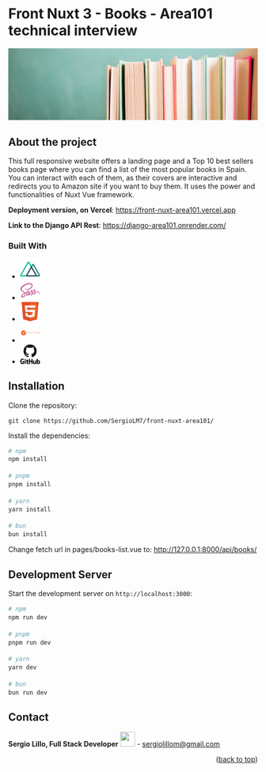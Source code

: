 # Front Nuxt 3 - Books - Area101 technical interview
<a href="https://front-nuxt-area101.vercel.app" target="_blank" align="center"/> <img src="./public/images/defaultInteriorBanner.jpg" alt="banner readme"/></a> 

## About the project
This full responsive website offers a landing page and a Top 10 best sellers books page where you can find a list of the most popular books in Spain. You can interact with each of them, as their covers are interactive and redirects you to Amazon site if you want to buy them. It uses the power and functionalities of Nuxt Vue framework.

**Deployment version, on Vercel**: https://front-nuxt-area101.vercel.app

**Link to the Django API Rest**: https://django-area101.onrender.com/


### Built With

* <img src="https://github.com/devicons/devicon/blob/master/icons/nuxtjs/nuxtjs-original.svg" title="Nuxt" alt="Nuxt" width="40" height="40"/>&nbsp;
* <img src="https://github.com/devicons/devicon/blob/master/icons/sass/sass-original.svg"  title="SASS" alt="SASS" width="40" height="40"/>&nbsp;
* <img src="https://github.com/devicons/devicon/blob/master/icons/html5/html5-original.svg" title="HTML5" alt="HTML" width="40" height="40"/>&nbsp;
* <img src="https://github.com/devicons/devicon/blob/master/icons/postman/postman-original-wordmark.svg" title="postman" alt="postman" width="40" height="40"/>&nbsp;
* <img src="https://github.com/devicons/devicon/blob/master/icons/github/github-original-wordmark.svg" title="github" alt="github" width="40" height="40"/>&nbsp;

## Installation
Clone the repository:

```
git clone https://github.com/SergioLM7/front-nuxt-area101/

```

Install the dependencies:

```bash
# npm
npm install

# pnpm
pnpm install

# yarn
yarn install

# bun
bun install
```

Change fetch url in pages/books-list.vue to: http://127.0.0.1:8000/api/books/

## Development Server

Start the development server on `http://localhost:3000`:

```bash
# npm
npm run dev

# pnpm
pnpm run dev

# yarn
yarn dev

# bun
bun run dev
```

## Contact

**Sergio Lillo, Full Stack Developer**
<a href="https://www.linkedin.com/in/lillosergio/" target="_blank"> <img src="https://upload.wikimedia.org/wikipedia/commons/thumb/8/81/LinkedIn_icon.svg/1200px-LinkedIn_icon.svg.png" width=30px, height=30px/></a> - sergiolillom@gmail.com

<p align="right">(<a href="#readme-top">back to top</a>)</p>
